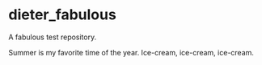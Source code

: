 # dieter_fabulous
A fabulous test repository.

Summer is my favorite time of the year. 
Ice-cream, ice-cream, ice-cream.
